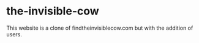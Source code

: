 # the-invisible-cow
This website is a clone of findtheinvisiblecow.com but with the addition of users.
